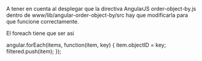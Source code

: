 A tener en cuenta al desplegar que la directiva AngularJS order-object-by.js dentro de www/lib/angular-order-object-by/src hay que modificarla para que funcione correctamente.

El foreach tiene que ser asi

angular.forEach(items, function(item, key) {
  item.objectID = key;
  filtered.push(item);
});